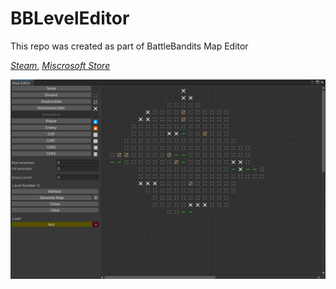# BBLevelEditor
 This repo was created as part of BattleBandits Map Editor
 
 [*Steam*](https://store.steampowered.com/app/1224050),
 [*Miscrosoft Store*](https://www.microsoft.com/p/battle-bandits/9njgjs05c5db)
 
 ![Screenshot](Screenshot.png)
